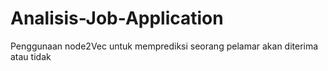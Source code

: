 # Analisis-Job-Application
Penggunaan node2Vec untuk memprediksi seorang pelamar akan diterima atau tidak
